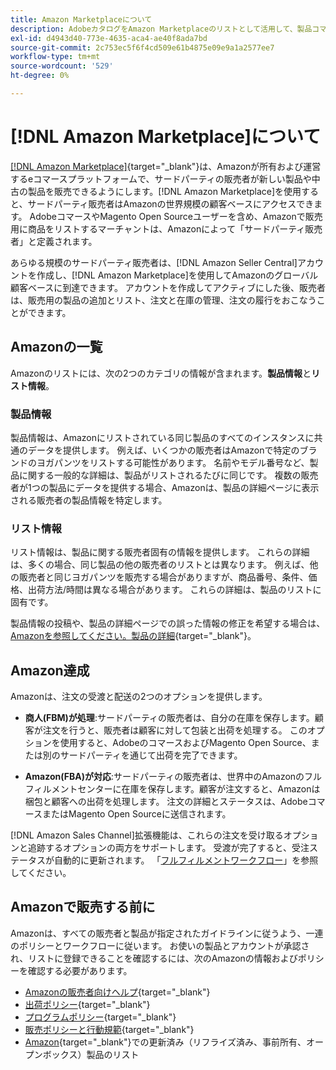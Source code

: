 ```yaml
---
title: Amazon Marketplaceについて
description: AdobeカタログをAmazon Marketplaceのリストとして活用して、製品コマースまたはMagento Open Sourceストアのリーチを拡大します。
exl-id: d4943d40-773e-4635-aca4-ae40f8ada7bd
source-git-commit: 2c753ec5f6f4cd509e61b4875e09e9a1a2577ee7
workflow-type: tm+mt
source-wordcount: '529'
ht-degree: 0%

---
```


# [!DNL Amazon Marketplace]について

[[!DNL Amazon Marketplace]](https://sell.amazon.com/){target=&quot;_blank&quot;}は、Amazonが所有および運営するeコマースプラットフォームで、サードパーティの販売者が新しい製品や中古の製品を販売できるようにします。[!DNL Amazon Marketplace]を使用すると、サードパーティ販売者はAmazonの世界規模の顧客ベースにアクセスできます。 AdobeコマースやMagento Open Sourceユーザーを含め、Amazonで販売用に商品をリストするマーチャントは、Amazonによって「サードパーティ販売者」と定義されます。

あらゆる規模のサードパーティ販売者は、[!DNL Amazon Seller Central]アカウントを作成し、[!DNL Amazon Marketplace]を使用してAmazonのグローバル顧客ベースに到達できます。 アカウントを作成してアクティブにした後、販売者は、販売用の製品の追加とリスト、注文と在庫の管理、注文の履行をおこなうことができます。

## Amazonの一覧

Amazonのリストには、次の2つのカテゴリの情報が含まれます。**製品情報**&#x200B;と&#x200B;**リスト情報**。

### 製品情報

製品情報は、Amazonにリストされている同じ製品のすべてのインスタンスに共通のデータを提供します。 例えば、いくつかの販売者はAmazonで特定のブランドのヨガパンツをリストする可能性があります。 名前やモデル番号など、製品に関する一般的な詳細は、製品がリストされるたびに同じです。 複数の販売者が1つの製品にデータを提供する場合、Amazonは、製品の詳細ページに表示される販売者の製品情報を特定します。

### リスト情報

リスト情報は、製品に関する販売者固有の情報を提供します。 これらの詳細は、多くの場合、同じ製品の他の販売者のリストとは異なります。 例えば、他の販売者と同じヨガパンツを販売する場合がありますが、商品番号、条件、価格、出荷方法/時間は異なる場合があります。 これらの詳細は、製品のリストに固有です。

製品情報の投稿や、製品の詳細ページでの誤った情報の修正を希望する場合は、[Amazonを参照してください。製品の詳細](https://sellercentral.amazon.com/gp/help/external/200335450){target=&quot;_blank&quot;}。

## Amazon達成

Amazonは、注文の受渡と配送の2つのオプションを提供します。

- **商人(FBM)が処理**:サードパーティの販売者は、自分の在庫を保存します。顧客が注文を行うと、販売者は顧客に対して包装と出荷を処理する。 このオプションを使用すると、AdobeのコマースおよびMagento Open Source、または別のサードパーティを通じて出荷を完了できます。

- **Amazon(FBA)が対応**:サードパーティの販売者は、世界中のAmazonのフルフィルメントセンターに在庫を保存します。顧客が注文すると、Amazonは梱包と顧客への出荷を処理します。 注文の詳細とステータスは、AdobeコマースまたはMagento Open Sourceに送信されます。

[!DNL Amazon Sales Channel]拡張機能は、これらの注文を受け取るオプションと追跡するオプションの両方をサポートします。 受渡が完了すると、受注ステータスが自動的に更新されます。 「[フルフィルメントワークフロー](./fulfillment-workflows.md)」を参照してください。

## Amazonで販売する前に

Amazonは、すべての販売者と製品が指定されたガイドラインに従うよう、一連のポリシーとワークフローに従います。 お使いの製品とアカウントが承認され、リストに登録できることを確認するには、次のAmazonの情報およびポリシーを確認する必要があります。

- [Amazonの販売者向けヘルプ](https://sellercentral.amazon.com/gp/help/external/help-page.html?itemID=2&amp;language=en_US/){target=&quot;_blank&quot;}
- [出荷ポリシー](https://sellercentral.amazon.com/gp/help/external/201901620?language=en-US){target=&quot;_blank&quot;}
- [プログラムポリシー](https://sellercentral.amazon.com/gp/help/external/521?language=en-US){target=&quot;_blank&quot;}
- [販売ポリシーと行動規範](https://sellercentral.amazon.com/gp/help/external/1801?language=en-US){target=&quot;_blank&quot;}
- [Amazon](https://sell.amazon.com/programs/renewed){target=&quot;_blank&quot;}での更新済み（リフライズ済み、事前所有、オープンボックス）製品のリスト
